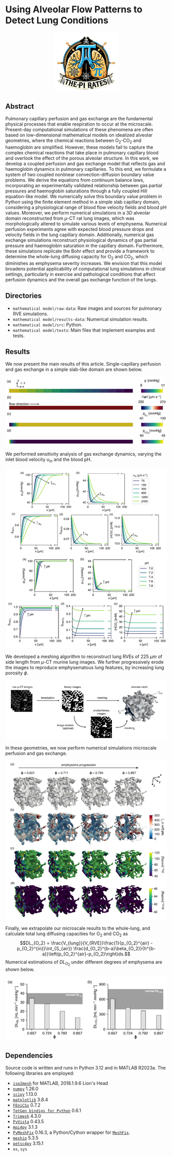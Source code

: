 # Using Alveolar Flow Patterns to Detect Lung Conditions

<p align="center">
  <img src="./Assets/Logo.webp" alt="Logo" width="200"/>
</p>


## Abstract

Pulmonary capillary perfusion and gas exchange are the fundamental physical processes that enable respiration to occur at the microscale. Present-day computational simulations of these phenomena are often based on low-dimensional mathematical models on idealized alveolar geometries, where the chemical reactions between O$`_2`$-CO$`_2`$ and haemoglobin are simplified. However, these models fail to capture the complex chemical reactions that take place in pulmonary capillary blood and overlook the effect of the porous alveolar structure. In this work, we develop a coupled perfusion and gas exchange model that reflects gas and haemoglobin dynamics in pulmonary capillaries. To this end, we formulate a system of two coupled nonlinear convection-diffusion boundary value problems. We derive the equations from continuum balance laws, incorporating an experimentally validated relationship between gas partial pressures and haemoglobin saturations through a fully coupled Hill equation-like model. We numerically solve this boundary value problem in Python using the finite element method in a simple slab capillary domain, considering a physiological range of blood flow velocity fields and blood pH values. Moreover, we perform numerical simulations in a 3D alveolar domain reconstructed from $`\mu`$-CT rat lung images, which was morphologically altered to simulate various levels of emphysema. Numerical perfusion experiments agree with expected blood pressure drops and velocity fields in the lung capillary domain. Additionally, numerical gas exchange simulations reconstruct physiological dynamics of gas partial pressure and haemoglobin saturation in the capillary domain. Furthermore, these simulations replicate the Bohr effect and provide a framework to determine the whole-lung diffusing capacity for O$`_2`$ and CO$`_2`$, which diminishes as emphysema severity increases. We envision that this model broadens potential applicability of computational lung simulations in clinical settings, particularly in exercise and pathological conditions that affect perfusion dynamics and the overall gas exchange function of the lungs.

## Directories

- `mathematical model/raw-data`: Raw images and sources for pulmonary RVE simulations.
- `mathematical model/results-data`: Numerical simulation results.
- `mathematical model/src`: Python.
- `mathematical model/tests`: Main files that implement examples and tests.

## Results
We now present the main results of this article. Single-capillary perfusion and gas exchange in a simple slab-like domain are shown below. 

![Single-capillary perfusion and gas exchange.](./Assets/P1.png)

We performed sensitivity analysis of gas exchange dynamics, varying the inlet blood velocity $u_{in}$ and the blood pH.

![Gas exchange under different values of $u_{in}$.](./Assets//G1.png)
![Gas exchange under different values of blood pH.](./Assets//G2.png)

We developed a meshing algorithm to reconstruct lung RVEs of $225$ $\mu m$ of side length from $\mu$-CT murine lung images. We further progressively erode the images to reproduce emphysematous lung features, by increasing lung porosity $\phi$.

![Meshing protocol](./Assets/mesh.png)

In these geometries, we now perform numerical simulations microscale perfusion and gas exchange.

![Microscale perfusion and gas exchange results.](./Assets/mesh2.png)

Finally, we extrapolate our microscale results to the whole-lung, and calculate total lung diffusing capacities for O$`_2`$ and CO$`_2`$ as
$$DL_{O_2} = \frac{V_{lung}}{V_{RVE}}\frac{1}{p_{O_2}^{air} - p_{O_2}^{in}}\int_{S_{air}} \frac{d_{O_2}^{b-a}\beta_{O_2}}{h^{b-a}}\left(p_{O_2}^{air}-p_{O_2}\right)ds.$$
Numerical estimations of $DL_{O_2}$ under different degrees of emphysema are shown below.

![Microscale perfusion and gas exchange results.](./Assets/NormalStats.png)

## Dependencies

Source code is written and runs in Python 3.12 and in MATLAB R2023a. The following libraries are employed:

- [`iso2mesh`](http://iso2mesh.sourceforge.net/cgi-bin/index.cgi?Home) for MATLAB, 2018.1.9.6 Lion's Head
- [`numpy`](https://numpy.org) 1.26.0
- [`scipy`](https://scipy.org) 1.13.0
- [`matplotlib`](https://matplotlib.org) 3.8.4
- [`FEniCSx`](https://fenicsproject.org/) 0.7.2
- [`TetGen bindigs for Python`](https://tetgen.pyvista.org) 0.6.1
- [`Trimesh`](https://trimsh.org/trimesh.html) 4.3.0
- [`PyVista`](https://docs.pyvista.org) 0.43.5
- [`mpi4py`](https://mpi4py.readthedocs.io/en/stable/index.html) 3.1.3
- [`PyMeshFix`](https://pymeshfix.pyvista.org) 0.16.3, a Python/Cython wrapper for [`MeshFix`](https://github.com/MarcoAttene/MeshFix-V2.1).
- [`meshio`](https://pypi.org/project/meshio/) 5.3.5
- [`petsc4py`](https://petsc.org/release/petsc4py/) 3.15.1
- `os`, `sys`


